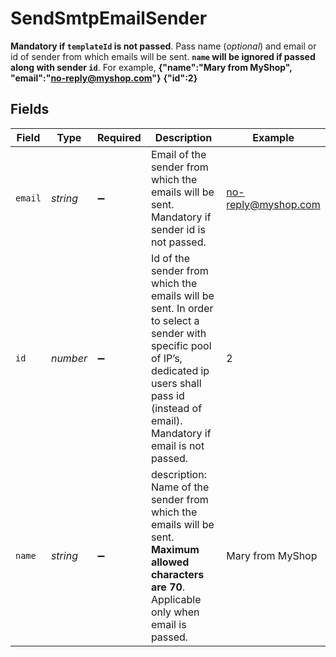 # SendSmtpEmailSender

**Mandatory if `templateId` is not passed**. Pass name (_optional_) and email or id of sender from which emails will be sent. **`name` will be ignored if passed along with sender `id`**. For example,
**{"name":"Mary from MyShop", "email":"no-reply@myshop.com"}**
**{"id":2}**



## Fields

| Field                                                                                                                                                                                               | Type                                                                                                                                                                                                | Required                                                                                                                                                                                            | Description                                                                                                                                                                                         | Example                                                                                                                                                                                             |
| --------------------------------------------------------------------------------------------------------------------------------------------------------------------------------------------------- | --------------------------------------------------------------------------------------------------------------------------------------------------------------------------------------------------- | --------------------------------------------------------------------------------------------------------------------------------------------------------------------------------------------------- | --------------------------------------------------------------------------------------------------------------------------------------------------------------------------------------------------- | --------------------------------------------------------------------------------------------------------------------------------------------------------------------------------------------------- |
| `email`                                                                                                                                                                                             | *string*                                                                                                                                                                                            | :heavy_minus_sign:                                                                                                                                                                                  | Email of the sender from which the emails will be sent. Mandatory if sender id is not passed.                                                                                                       | no-reply@myshop.com                                                                                                                                                                                 |
| `id`                                                                                                                                                                                                | *number*                                                                                                                                                                                            | :heavy_minus_sign:                                                                                                                                                                                  | Id of the sender from which the emails will be sent. In order to select a sender with specific pool of IP’s, dedicated ip users shall pass id (instead of email). Mandatory if email is not passed. | 2                                                                                                                                                                                                   |
| `name`                                                                                                                                                                                              | *string*                                                                                                                                                                                            | :heavy_minus_sign:                                                                                                                                                                                  | description: Name of the sender from which the emails will be sent. **Maximum allowed characters are 70**. Applicable only when email is passed.<br/>                                               | Mary from MyShop                                                                                                                                                                                    |